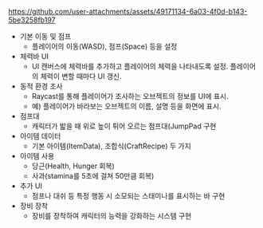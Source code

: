
https://github.com/user-attachments/assets/49171134-6a03-4f0d-b143-5be3258fb197

- 기본 이동 및 점프
    - 플레이어의 이동(WASD), 점프(Space) 등을 설정
- 체력바 UI
    - UI 캔버스에 체력바를 추가하고 플레이어의 체력을 나타내도록 설정. 플레이어의 체력이 변할 때마다 UI 갱신.
- 동적 환경 조사
    - Raycast를 통해 플레이어가 조사하는 오브젝트의 정보를 UI에 표시.
    - 예) 플레이어가 바라보는 오브젝트의 이름, 설명 등을 화면에 표시.
- 점프대
    - 캐릭터가 밟을 때 위로 높이 튀어 오르는 점프대(JumpPad 구현
- 아이템 데이터
    - 기본 아이템(ItemData), 조합식(CraftRecipe) 두 가지
- 아이템 사용
    - 당근(Health, Hunger 회복)
    - 사과(stamina를 5초에 걸쳐 50만큼 회복)
- 추가 UI
    - 점프나 대쉬 등 특정 행동 시 소모되는 스태미나를 표시하는 바 구현
- 장비 장착
    - 장비를 장착하여 캐릭터의 능력을 강화하는 시스템 구현
